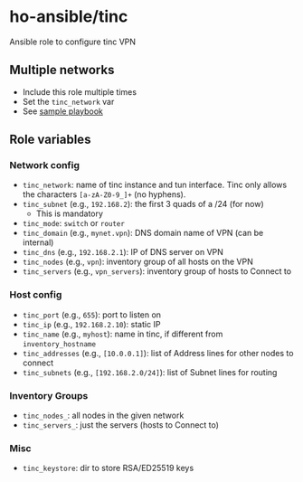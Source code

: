 # ho-ansible/tinc
Ansible role to configure tinc VPN

## Multiple networks
+ Include this role multiple times
+ Set the `tinc_network` var
+ See [sample playbook](https://github.com/ho-ansible/ansible/blob/master/plays/tinc.yml)

## Role variables
### Network config
+ `tinc_network`: name of tinc instance and tun interface.
  Tinc only allows the characters `[a-zA-Z0-9_]+` (no hyphens).
+ `tinc_subnet` (e.g., `192.168.2`): the first 3 quads of a /24 (for now)
  + This is mandatory
+ `tinc_mode`: `switch` or `router`
+ `tinc_domain` (e.g., `mynet.vpn`): DNS domain name of VPN (can be internal)
+ `tinc_dns` (e.g., `192.168.2.1`): IP of DNS server on VPN
+ `tinc_nodes` (e.g., `vpn`): inventory group of all hosts on the VPN
+ `tinc_servers` (e.g., `vpn_servers`): inventory group of hosts to Connect to

### Host config
+ `tinc_port` (e.g., `655`): port to listen on
+ `tinc_ip` (e.g., `192.168.2.10`): static IP 
+ `tinc_name` (e.g., `myhost`): name in tinc, if different from `inventory_hostname`
+ `tinc_addresses` (e.g., `[10.0.0.1]`): list of Address lines for other nodes to connect
+ `tinc_subnets` (e.g., `[192.168.2.0/24]`): list of Subnet lines for routing

### Inventory Groups
+ `tinc_nodes_`*<network>*: all nodes in the given network
+ `tinc_servers_`*<network>*: just the servers (hosts to Connect to)

### Misc
+ `tinc_keystore`: dir to store RSA/ED25519 keys
